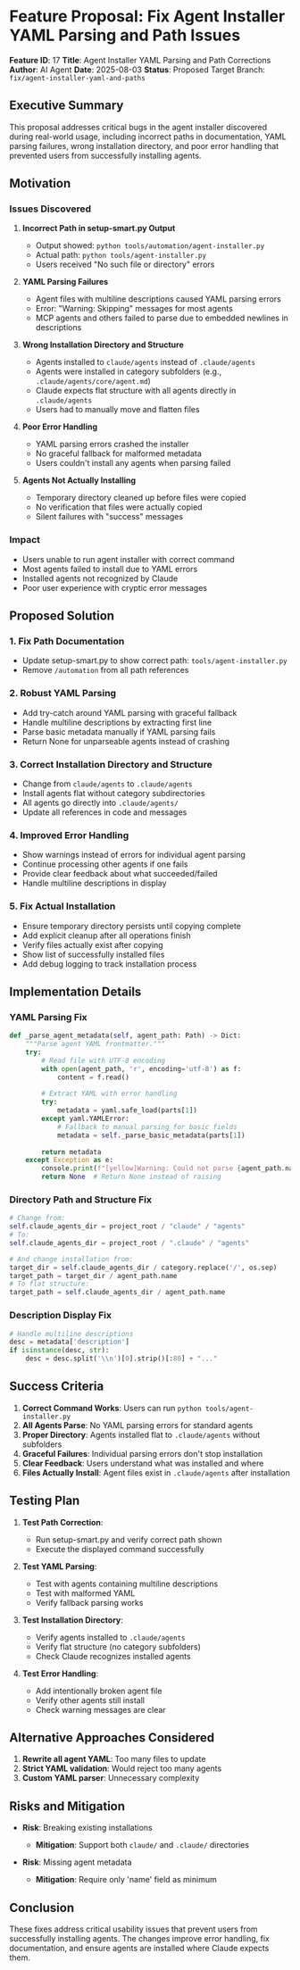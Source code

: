 # Feature Proposal: Fix Agent Installer YAML Parsing and Path Issues

**Feature ID**: 17
**Title**: Agent Installer YAML Parsing and Path Corrections
**Author**: AI Agent
**Date**: 2025-08-03
**Status**: Proposed
Target Branch: `fix/agent-installer-yaml-and-paths`

## Executive Summary

This proposal addresses critical bugs in the agent installer discovered during real-world usage, including incorrect paths in documentation, YAML parsing failures, wrong installation directory, and poor error handling that prevented users from successfully installing agents.

## Motivation

### Issues Discovered

1. **Incorrect Path in setup-smart.py Output**
   - Output showed: `python tools/automation/agent-installer.py`
   - Actual path: `python tools/agent-installer.py`
   - Users received "No such file or directory" errors

2. **YAML Parsing Failures**
   - Agent files with multiline descriptions caused YAML parsing errors
   - Error: "Warning: Skipping" messages for most agents
   - MCP agents and others failed to parse due to embedded newlines in descriptions

3. **Wrong Installation Directory and Structure**
   - Agents installed to `claude/agents` instead of `.claude/agents`
   - Agents were installed in category subfolders (e.g., `.claude/agents/core/agent.md`)
   - Claude expects flat structure with all agents directly in `.claude/agents`
   - Users had to manually move and flatten files

4. **Poor Error Handling**
   - YAML parsing errors crashed the installer
   - No graceful fallback for malformed metadata
   - Users couldn't install any agents when parsing failed

5. **Agents Not Actually Installing**
   - Temporary directory cleaned up before files were copied
   - No verification that files were actually copied
   - Silent failures with "success" messages

### Impact
- Users unable to run agent installer with correct command
- Most agents failed to install due to YAML errors
- Installed agents not recognized by Claude
- Poor user experience with cryptic error messages

## Proposed Solution

### 1. Fix Path Documentation
- Update setup-smart.py to show correct path: `tools/agent-installer.py`
- Remove `/automation` from all path references

### 2. Robust YAML Parsing
- Add try-catch around YAML parsing with graceful fallback
- Handle multiline descriptions by extracting first line
- Parse basic metadata manually if YAML parsing fails
- Return None for unparseable agents instead of crashing

### 3. Correct Installation Directory and Structure
- Change from `claude/agents` to `.claude/agents`
- Install agents flat without category subdirectories
- All agents go directly into `.claude/agents/`
- Update all references in code and messages

### 4. Improved Error Handling
- Show warnings instead of errors for individual agent parsing
- Continue processing other agents if one fails
- Provide clear feedback about what succeeded/failed
- Handle multiline descriptions in display

### 5. Fix Actual Installation
- Ensure temporary directory persists until copying complete
- Add explicit cleanup after all operations finish
- Verify files actually exist after copying
- Show list of successfully installed files
- Add debug logging to track installation process

## Implementation Details

### YAML Parsing Fix
```python
def _parse_agent_metadata(self, agent_path: Path) -> Dict:
    """Parse agent YAML frontmatter."""
    try:
        # Read file with UTF-8 encoding
        with open(agent_path, 'r', encoding='utf-8') as f:
            content = f.read()
        
        # Extract YAML with error handling
        try:
            metadata = yaml.safe_load(parts[1])
        except yaml.YAMLError:
            # Fallback to manual parsing for basic fields
            metadata = self._parse_basic_metadata(parts[1])
            
        return metadata
    except Exception as e:
        console.print(f"[yellow]Warning: Could not parse {agent_path.name}[/yellow]")
        return None  # Return None instead of raising
```

### Directory Path and Structure Fix
```python
# Change from:
self.claude_agents_dir = project_root / "claude" / "agents"
# To:
self.claude_agents_dir = project_root / ".claude" / "agents"

# And change installation from:
target_dir = self.claude_agents_dir / category.replace('/', os.sep)
target_path = target_dir / agent_path.name
# To flat structure:
target_path = self.claude_agents_dir / agent_path.name
```

### Description Display Fix
```python
# Handle multiline descriptions
desc = metadata['description']
if isinstance(desc, str):
    desc = desc.split('\\n')[0].strip()[:80] + "..."
```

## Success Criteria

1. **Correct Command Works**: Users can run `python tools/agent-installer.py`
2. **All Agents Parse**: No YAML parsing errors for standard agents
3. **Proper Directory**: Agents installed flat to `.claude/agents` without subfolders
4. **Graceful Failures**: Individual parsing errors don't stop installation
5. **Clear Feedback**: Users understand what was installed and where
6. **Files Actually Install**: Agent files exist in `.claude/agents` after installation

## Testing Plan

1. **Test Path Correction**:
   - Run setup-smart.py and verify correct path shown
   - Execute the displayed command successfully

2. **Test YAML Parsing**:
   - Test with agents containing multiline descriptions
   - Test with malformed YAML
   - Verify fallback parsing works

3. **Test Installation Directory**:
   - Verify agents installed to `.claude/agents`
   - Verify flat structure (no category subfolders)
   - Check Claude recognizes installed agents

4. **Test Error Handling**:
   - Add intentionally broken agent file
   - Verify other agents still install
   - Check warning messages are clear

## Alternative Approaches Considered

1. **Rewrite all agent YAML**: Too many files to update
2. **Strict YAML validation**: Would reject too many agents
3. **Custom YAML parser**: Unnecessary complexity

## Risks and Mitigation

- **Risk**: Breaking existing installations
  - **Mitigation**: Support both `claude/` and `.claude/` directories

- **Risk**: Missing agent metadata
  - **Mitigation**: Require only 'name' field as minimum

## Conclusion

These fixes address critical usability issues that prevent users from successfully installing agents. The changes improve error handling, fix documentation, and ensure agents are installed where Claude expects them.